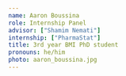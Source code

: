```yaml
---
name: Aaron Boussina
role: Internship Panel
advisor: ["Shamim Nemati"]
internship: ["PharmaStat"]
title: 3rd year BMI PhD student
pronouns: he/him
photo: aaron_boussina.jpg
---
```

